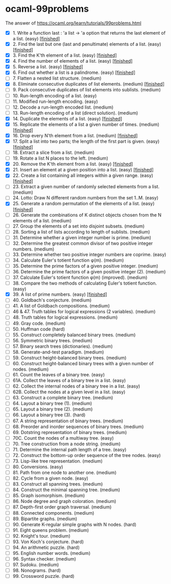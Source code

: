 # ocaml-99problems
The answer of https://ocaml.org/learn/tutorials/99problems.html

     
- [x] 1. Write a function last : 'a list -> 'a option that returns the last element of a list. (easy)  [[finished]](main.ml#L1) 
- [x] 2. Find the last but one (last and penultimate) elements of a list. (easy)  [[finished]](main.ml#L5) 
- [x] 3. Find the K'th element of a list. (easy)  [[finished]](main.ml#L13) 
- [x] 4. Find the number of elements of a list. (easy)  [[finished]](main.ml#L25) 
- [x] 5. Reverse a list. (easy)  [[finished]](main.ml#L28) 
- [x] 6. Find out whether a list is a palindrome. (easy)  [[finished]](main.ml#L32) 
- [ ] 7. Flatten a nested list structure. (medium) 
- [x] 8. Eliminate consecutive duplicates of list elements. (medium)  [[finished]](main.ml#L65) 
- [ ] 9. Pack consecutive duplicates of list elements into sublists. (medium) 
- [ ] 10. Run-length encoding of a list. (easy) 
- [ ] 11. Modified run-length encoding. (easy) 
- [ ] 12. Decode a run-length encoded list. (medium) 
- [ ] 13. Run-length encoding of a list (direct solution). (medium) 
- [x] 14. Duplicate the elements of a list. (easy)  [[finished]](main.ml#L85) 
- [x] 15. Replicate the elements of a list a given number of times. (medium)  [[finished]](main.ml#L89) 
- [x] 16. Drop every N'th element from a list. (medium)  [[finished]](main.ml#L101) 
- [x] 17. Split a list into two parts; the length of the first part is given. (easy)  [[finished]](main.ml#L114) 
- [ ] 18. Extract a slice from a list. (medium) 
- [ ] 19. Rotate a list N places to the left. (medium) 
- [x] 20. Remove the K'th element from a list. (easy)  [[finished]](main.ml#L127) 
- [x] 21. Insert an element at a given position into a list. (easy)  [[finished]](main.ml#L133) 
- [x] 22. Create a list containing all integers within a given range. (easy)  [[finished]](main.ml#L141) 
- [ ] 23. Extract a given number of randomly selected elements from a list. (medium) 
- [ ] 24. Lotto: Draw N different random numbers from the set 1..M. (easy) 
- [x] 25. Generate a random permutation of the elements of a list. (easy)  [[finished]](main.ml#L149) 
- [ ] 26. Generate the combinations of K distinct objects chosen from the N elements of a list. (medium) 
- [ ] 27. Group the elements of a set into disjoint subsets. (medium) 
- [ ] 28. Sorting a list of lists according to length of sublists. (medium) 
- [ ] 31. Determine whether a given integer number is prime. (medium) 
- [ ] 32. Determine the greatest common divisor of two positive integer numbers. (medium) 
- [ ] 33. Determine whether two positive integer numbers are coprime. (easy) 
- [ ] 34. Calculate Euler's totient function φ(m). (medium) 
- [ ] 35. Determine the prime factors of a given positive integer. (medium) 
- [ ] 36. Determine the prime factors of a given positive integer (2). (medium) 
- [ ] 37. Calculate Euler's totient function φ(m) (improved). (medium) 
- [ ] 38. Compare the two methods of calculating Euler's totient function. (easy) 
- [x] 39. A list of prime numbers. (easy)  [[finished]](main.ml#L175) 
- [ ] 40. Goldbach's conjecture. (medium) 
- [ ] 41. A list of Goldbach compositions. (medium) 
- [ ] 46 & 47. Truth tables for logical expressions (2 variables). (medium) 
- [ ] 48. Truth tables for logical expressions. (medium) 
- [ ] 49. Gray code. (medium) 
- [ ] 50. Huffman code (hard) 
- [ ] 55. Construct completely balanced binary trees. (medium) 
- [ ] 56. Symmetric binary trees. (medium) 
- [ ] 57. Binary search trees (dictionaries). (medium) 
- [ ] 58. Generate-and-test paradigm. (medium) 
- [ ] 59. Construct height-balanced binary trees. (medium) 
- [ ] 60. Construct height-balanced binary trees with a given number of nodes. (medium) 
- [ ] 61. Count the leaves of a binary tree. (easy) 
- [ ] 61A. Collect the leaves of a binary tree in a list. (easy) 
- [ ] 62. Collect the internal nodes of a binary tree in a list. (easy) 
- [ ] 62B. Collect the nodes at a given level in a list. (easy) 
- [ ] 63. Construct a complete binary tree. (medium) 
- [ ] 64. Layout a binary tree (1). (medium) 
- [ ] 65. Layout a binary tree (2). (medium) 
- [ ] 66. Layout a binary tree (3). (hard) 
- [ ] 67. A string representation of binary trees. (medium) 
- [ ] 68. Preorder and inorder sequences of binary trees. (medium) 
- [ ] 69. Dotstring representation of binary trees. (medium) 
- [ ] 70C. Count the nodes of a multiway tree. (easy) 
- [ ] 70. Tree construction from a node string. (medium) 
- [ ] 71. Determine the internal path length of a tree. (easy) 
- [ ] 72. Construct the bottom-up order sequence of the tree nodes. (easy) 
- [ ] 73. Lisp-like tree representation. (medium) 
- [ ] 80. Conversions. (easy) 
- [ ] 81. Path from one node to another one. (medium) 
- [ ] 82. Cycle from a given node. (easy) 
- [ ] 83. Construct all spanning trees. (medium) 
- [ ] 84. Construct the minimal spanning tree. (medium) 
- [ ] 85. Graph isomorphism. (medium) 
- [ ] 86. Node degree and graph coloration. (medium) 
- [ ] 87. Depth-first order graph traversal. (medium) 
- [ ] 88. Connected components. (medium) 
- [ ] 89. Bipartite graphs. (medium) 
- [ ] 90. Generate K-regular simple graphs with N nodes. (hard) 
- [ ] 91. Eight queens problem. (medium) 
- [ ] 92. Knight's tour. (medium) 
- [ ] 93. Von Koch's conjecture. (hard) 
- [ ] 94. An arithmetic puzzle. (hard) 
- [ ] 95. English number words. (medium) 
- [ ] 96. Syntax checker. (medium) 
- [ ] 97. Sudoku. (medium) 
- [ ] 98. Nonograms. (hard) 
- [ ] 99. Crossword puzzle. (hard) 
